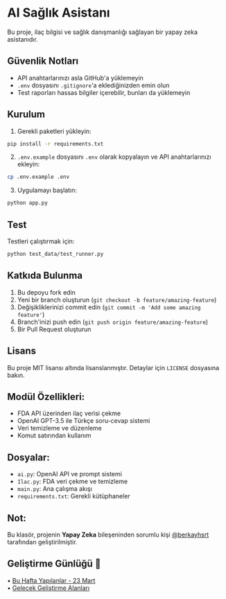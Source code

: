 # AI Sağlık Asistanı

Bu proje, ilaç bilgisi ve sağlık danışmanlığı sağlayan bir yapay zeka asistanıdır.

## Güvenlik Notları

- API anahtarlarınızı asla GitHub'a yüklemeyin
- `.env` dosyasını `.gitignore`'a eklediğinizden emin olun
- Test raporları hassas bilgiler içerebilir, bunları da yüklemeyin

## Kurulum

1. Gerekli paketleri yükleyin:
```bash
pip install -r requirements.txt
```

2. `.env.example` dosyasını `.env` olarak kopyalayın ve API anahtarlarınızı ekleyin:
```bash
cp .env.example .env
```

3. Uygulamayı başlatın:
```bash
python app.py
```

## Test

Testleri çalıştırmak için:
```bash
python test_data/test_runner.py
```

## Katkıda Bulunma

1. Bu depoyu fork edin
2. Yeni bir branch oluşturun (`git checkout -b feature/amazing-feature`)
3. Değişikliklerinizi commit edin (`git commit -m 'Add some amazing feature'`)
4. Branch'inizi push edin (`git push origin feature/amazing-feature`)
5. Bir Pull Request oluşturun

## Lisans

Bu proje MIT lisansı altında lisanslanmıştır. Detaylar için `LICENSE` dosyasına bakın.

## Modül Özellikleri:
- FDA API üzerinden ilaç verisi çekme
- OpenAI GPT-3.5 ile Türkçe soru-cevap sistemi
- Veri temizleme ve düzenleme
- Komut satırından kullanım

## Dosyalar:
- `ai.py`: OpenAI API ve prompt sistemi
- `Ilac.py`: FDA veri çekme ve temizleme
- `main.py`: Ana çalışma akışı
- `requirements.txt`: Gerekli kütüphaneler

## Not:
Bu klasör, projenin **Yapay Zeka** bileşeninden sorumlu kişi [@berkayhsrt](https://github.com/berkay123001) tarafından geliştirilmiştir.

## Geliştirme Günlüğü 📓

• [Bu Hafta Yapılanlar - 23 Mart](devlogs/BuHaftaYapılanlar_23Mart.txt)  
• [Gelecek Geliştirme Alanları](devlogs/GelecekGelistirmeAlanlari.txt)

